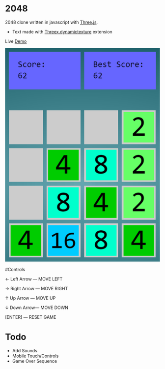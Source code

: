 # 2048

2048 clone written in javascript with [Three.js](http://threejs.org/).


- Text made with [Threex.dynamictexture](https://github.com/jeromeetienne/threex.dynamictexture) extension


Live [Demo](http://sohail05.github.io/2048/) 

![ScreenShot](image.png)

#Controls

← Left Arrow — MOVE LEFT 

→ Right Arrow — MOVE RIGHT 

↑ Up Arrow — MOVE UP 

↓ Down Arrow— MOVE DOWN 

[ENTER] — RESET GAME


# Todo

- Add Sounds
- Mobile Touch/Controls
- Game Over Sequence

